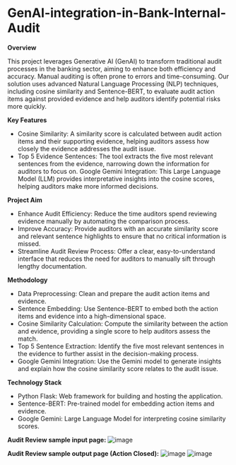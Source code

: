 ﻿# GenAI-integration-in-Bank-Internal-Audit
 
**Overview**

This project leverages Generative AI (GenAI) to transform traditional audit processes in the banking sector, aiming to enhance both efficiency and accuracy. Manual auditing is often prone to errors and time-consuming. Our solution uses advanced Natural Language Processing (NLP) techniques, including cosine similarity and Sentence-BERT, to evaluate audit action items against provided evidence and help auditors identify potential risks more quickly.

**Key Features**
* Cosine Similarity: A similarity score is calculated between audit action items and their supporting evidence, helping auditors assess how closely the evidence addresses the audit issue.
* Top 5 Evidence Sentences: The tool extracts the five most relevant sentences from the evidence, narrowing down the information for auditors to focus on.
Google Gemini Integration: This Large Language Model (LLM) provides interpretative insights into the cosine scores, helping auditors make more informed decisions.

**Project Aim**
* Enhance Audit Efficiency: Reduce the time auditors spend reviewing evidence manually by automating the comparison process.
* Improve Accuracy: Provide auditors with an accurate similarity score and relevant sentence highlights to ensure that no critical information is missed.
* Streamline Audit Review Process: Offer a clear, easy-to-understand interface that reduces the need for auditors to manually sift through lengthy documentation.

**Methodology**
* Data Preprocessing: Clean and prepare the audit action items and evidence.
* Sentence Embedding: Use Sentence-BERT to embed both the action items and evidence into a high-dimensional space.
* Cosine Similarity Calculation: Compute the similarity between the action and evidence, providing a single score to help auditors assess the match.
* Top 5 Sentence Extraction: Identify the five most relevant sentences in the evidence to further assist in the decision-making process.
* Google Gemini Integration: Use the Gemini model to generate insights and explain how the cosine similarity score relates to the audit issue.

**Technology Stack**
* Python Flask: Web framework for building and hosting the application.
* Sentence-BERT: Pre-trained model for embedding action items and evidence.
* Google Gemini: Large Language Model for interpreting cosine similarity scores.

**Audit Review sample input page:**
![image](https://github.com/user-attachments/assets/d633a362-c0ed-454e-9271-42fb78c95b91)



**Audit Review sample output page (Action Closed):**
![image](https://github.com/user-attachments/assets/c7d8bcae-8b79-4762-8419-4002e16bd21f)
![image](https://github.com/user-attachments/assets/ccdab7a0-bab9-42ed-97bb-80485e2f0d54)

